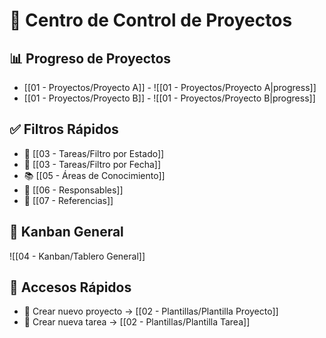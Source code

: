 # 🧠 Centro de Control de Proyectos

## 📊 Progreso de Proyectos

- [[01 - Proyectos/Proyecto A]] - ![[01 - Proyectos/Proyecto A|progress]]
- [[01 - Proyectos/Proyecto B]] - ![[01 - Proyectos/Proyecto B|progress]]

## ✅ Filtros Rápidos

- 🔎 [[03 - Tareas/Filtro por Estado]]
- 📅 [[03 - Tareas/Filtro por Fecha]]
- 📚 [[05 - Áreas de Conocimiento]]
- 👤 [[06 - Responsables]]
- 🔗 [[07 - Referencias]]

## 📅 Kanban General
![[04 - Kanban/Tablero General]]

## 🧩 Accesos Rápidos

- 🧷 Crear nuevo proyecto → [[02 - Plantillas/Plantilla Proyecto]]
- 🧷 Crear nueva tarea → [[02 - Plantillas/Plantilla Tarea]]
